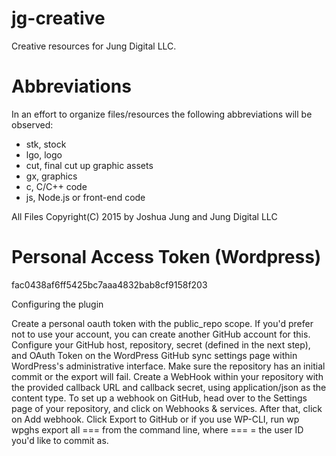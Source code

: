 # jg-creative
Creative resources for Jung Digital LLC.

# Abbreviations

In an effort to organize files/resources the following abbreviations will be observed:

- stk, stock
- lgo, logo
- cut, final cut up graphic assets
- gx, graphics
- c, C/C++ code
- js, Node.js or front-end code

All Files Copyright(C) 2015 by Joshua Jung and Jung Digital LLC

# Personal Access Token (Wordpress)

fac0438af6ff5425bc7aaa4832bab8cf9158f203

Configuring the plugin

Create a personal oauth token with the public_repo scope. If you'd prefer not to use your account, you can create another GitHub account for this.
Configure your GitHub host, repository, secret (defined in the next step), and OAuth Token on the WordPress GitHub sync settings page within WordPress's administrative interface. Make sure the repository has an initial commit or the export will fail.
Create a WebHook within your repository with the provided callback URL and callback secret, using application/json as the content type. To set up a webhook on GitHub, head over to the Settings page of your repository, and click on Webhooks & services. After that, click on Add webhook.
Click Export to GitHub or if you use WP-CLI, run wp wpghs export all === from the command line, where === = the user ID you'd like to commit as.